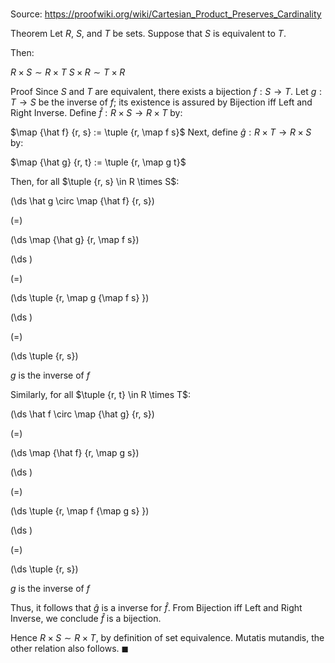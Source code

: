 # 

Source: https://proofwiki.org/wiki/Cartesian_Product_Preserves_Cardinality

Theorem
Let $R$, $S$, and $T$ be sets.
Suppose that $S$ is equivalent to $T$.

Then:

$R \times S \sim R \times T$
$S \times R \sim T \times R$


Proof
Since $S$ and $T$ are equivalent, there exists a bijection $f: S \to T$.
Let $g: T \to S$ be the inverse of $f$; its existence is assured by Bijection iff Left and Right Inverse.
Define $\hat f: R \times S \to R \times T$ by:

$\map {\hat f} {r, s} := \tuple {r, \map f s}$
Next, define $\hat g: R \times T \to R \times S$ by:

$\map {\hat g} {r, t} := \tuple {r, \map g t}$

Then, for all $\tuple {r, s} \in R \times S$:














\(\ds \hat g \circ \map {\hat f} {r, s}\)

\(=\)







\(\ds \map {\hat g} {r, \map f s}\)




















\(\ds \)

\(=\)







\(\ds \tuple {r, \map g {\map f s} }\)




















\(\ds \)

\(=\)







\(\ds \tuple {r, s}\)





$g$ is the inverse of $f$



Similarly, for all $\tuple {r, t} \in R \times T$:














\(\ds \hat f \circ \map {\hat g} {r, s}\)

\(=\)







\(\ds \map {\hat f} {r, \map g s}\)




















\(\ds \)

\(=\)







\(\ds \tuple {r, \map f {\map g s} }\)




















\(\ds \)

\(=\)







\(\ds \tuple {r, s}\)





$g$ is the inverse of $f$



Thus, it follows that $\hat g$ is a inverse for $\hat f$.
From Bijection iff Left and Right Inverse, we conclude $\hat f$ is a bijection.

Hence $R \times S \sim R \times T$, by definition of set equivalence.
Mutatis mutandis, the other relation also follows.
$\blacksquare$





